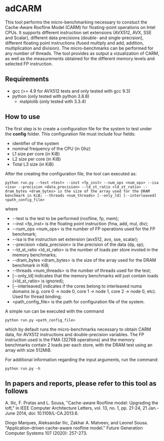 # adCARM

This tool performs the micro-benchmarking necessary to constuct the Cache-Aware Roofline Model (CARM) for floating-point operations on Intel CPUs. It supports different instruction set extensions (AVX512, AVX, SSE and Scalar), different data precisions (double- and single-precision), different floating point instructions (fused multiply and add, addition, multiplication and division). The micro-benchmarks can be performed for any number of threads. The tool provides as output a vizualization of CARM, as well as the measurements obtained for the different memory levels and selected FP instruction.

## Requirements
- gcc (>= 4.9 for AVX512 tests and only tested with gcc 9.3)
- python (only tested with python 3.8.8)
    - matplolib (only tested with 3.3.4)

## How to use

The first step is to create a configuration file for the system to test under the **config** folder. This configuration file must include four fields:
- identifier of the system
- nominal frequency of the CPU (in Ghz)
- L1 size per core (in KiB)
- L2 size per core (in KiB)
- Total L3 size (in KiB)

After the creating the configuration file, the tool can executed as:

```
python run.py --test <test> --inst <fp_inst> --num_ops <num_ops> --isa <isa> --precision <data_precision> --ld_st_ratio <ld_st_ratio> --dram_bytes <dram_bytes> is the size of the array used for the DRAM benchmark in KiB; --threads <num_threads> [--only_ld] [--interleaved] <path_config_file>
```

where
 - --test <test> is the test to be performed (roofline, fp, mem);
 - --inst <fp_inst> is the floating point instruction (fma, add, mul, div);
 - --num_ops <num_ops> is the number of FP operations used for the FP benchmark;
 - --isa <isa> is the instruction set extension (avx512, avx, sse, scalar);
 - --precision <data_precision> is the precision of the data (dp, sp);
 - --ld_st_ratio <ld_st_ratio> is the number of loads per store involed in the memory benchmarks;
 - --dram_bytes <dram_bytes> is the size of the array used for the DRAM benchmark in KiB;
 - --threads <num_threads> is the number of threads used for the test;
 - [--only_ld] indicates that the memory benchmarks will just contain loads (<ld_st_ratio> is ignored);
 - [--interleaved] indicates if the cores belong to interleaved numa domains (e.g. core 0 -> node 0, core 1 -> node 1, core 2 -> node 0, etc). Used for thread binding;
 - <path_config_file> is the path for configuration file of the system.


A simple run can be executed with the command

```
python run.py <path_config_file>
```

which by default runs the micro-benchmarks necessary to obtain CARM data, for AVX512 instructions and double-precision variables. The FP instruction used is the FMA (32768 operations) and the memory benchmarks contain 2 loads per each store, with the DRAM test using an array with size 512MiB. 


For additional information regarding the input arguments, run the command:

```
python run.py -h
```

## In papers and reports, please refer to this tool as follows

A. Ilic, F. Pratas and L. Sousa, "Cache-aware Roofline model: Upgrading the loft," in IEEE Computer Architecture Letters, vol. 13, no. 1, pp. 21-24, 21 Jan.-June 2014, doi: 10.1109/L-CA.2013.6.

Diogo Marques, Aleksandar Ilic, Zakhar A. Matveev, and Leonel Sousa. "Application-driven cache-aware roofline model." Future Generation Computer Systems 107 (2020): 257-273.